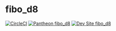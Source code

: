 # fibo_d8

[![CircleCI](https://circleci.com/gh/borisay/fibo_d8.svg?style=svg)](https://circleci.com/gh/borisay/fibo_d8)
[![Pantheon fibo_d8](https://img.shields.io/badge/pantheon-fibo_d8-yellow.svg)](https://dashboard.pantheon.io/sites/c941f182-fab8-4d8d-98b1-aa9c29a77ae8#dev/code)
[![Dev Site fibo_d8](https://img.shields.io/badge/site-fibo_d8-blue.svg)](http://dev-fibo_d8.pantheonsite.io/)